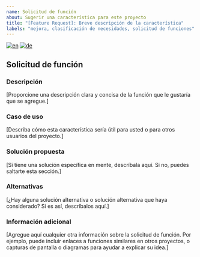 ```yaml
---
name: Solicitud de función
about: Sugerir una característica para este proyecto
title: "[Feature Request]: Breve descripción de la característica"
labels: "mejora, clasificación de necesidades, solicitud de funciones"
---
```


[![en](https://img.shields.io/badge/lang-en-red.svg)](feature_request.md)
[![de](https://img.shields.io/badge/lang-de-black.svg)](feature_request.de.md)

## Solicitud de función

### Descripción

[Proporcione una descripción clara y concisa de la función que le gustaría que se agregue.]

### Caso de uso

[Describa cómo esta característica sería útil para usted o para otros usuarios del proyecto.]

### Solución propuesta

[Si tiene una solución específica en mente, descríbala aquí. Si no, puedes saltarte esta sección.]

### Alternativas

[¿Hay alguna solución alternativa o solución alternativa que haya considerado? Si es así, descríbalos aquí.]

### Información adicional

[Agregue aquí cualquier otra información sobre la solicitud de función. Por ejemplo, puede incluir enlaces a funciones similares en otros proyectos, o capturas de pantalla o diagramas para ayudar a explicar su idea.]
